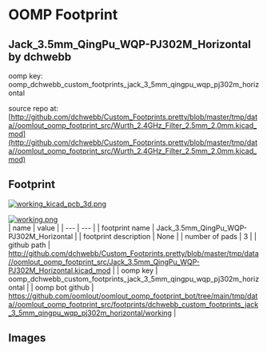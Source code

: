 # OOMP Footprint  
## Jack_3.5mm_QingPu_WQP-PJ302M_Horizontal  by dchwebb  
  
oomp key: oomp_dchwebb_custom_footprints_jack_3_5mm_qingpu_wqp_pj302m_horizontal  
  
source repo at: [http://github.com/dchwebb/Custom_Footprints.pretty/blob/master/tmp/data//oomlout_oomp_footprint_src/Wurth_2.4GHz_Filter_2.5mm_2.0mm.kicad_mod](http://github.com/dchwebb/Custom_Footprints.pretty/blob/master/tmp/data//oomlout_oomp_footprint_src/Wurth_2.4GHz_Filter_2.5mm_2.0mm.kicad_mod)  
## Footprint  
  
[![working_kicad_pcb_3d.png](working_kicad_pcb_3d_600.png)](working_kicad_pcb_3d.png)  
  
[![working.png](working_600.png)](working.png)  
| name | value | 
| --- | --- | 
| footprint name | Jack_3.5mm_QingPu_WQP-PJ302M_Horizontal | 
| footprint description | None | 
| number of pads | 3 | 
| github path | http://github.com/dchwebb/Custom_Footprints.pretty/blob/master/tmp/data//oomlout_oomp_footprint_src/Jack_3.5mm_QingPu_WQP-PJ302M_Horizontal.kicad_mod | 
| oomp key | oomp_dchwebb_custom_footprints_jack_3_5mm_qingpu_wqp_pj302m_horizontal | 
| oomp bot github | https://github.com/oomlout/oomlout_oomp_footprint_bot/tree/main/tmp/data//oomlout_oomp_footprint_src/footprints/dchwebb_custom_footprints_jack_3_5mm_qingpu_wqp_pj302m_horizontal/working | 
## Images  
